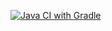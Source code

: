 [![Java CI with Gradle](https://github.com/AllaVyz/api-ci/actions/workflows/gradle.yml/badge.svg)](https://github.com/AllaVyz/api-ci/actions/workflows/gradle.yml)